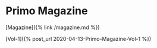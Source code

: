 # Primo Magazine

[Magazine]({% link /magazine.md %}) 


[Vol-1]({% post_url 2020-04-13-Primo-Magazine-Vol-1 %})
